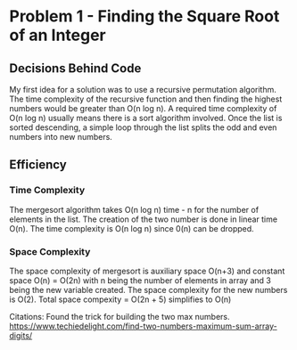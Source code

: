 # Problem 1 - Finding the Square Root of an Integer

## Decisions Behind Code

My first idea for a solution was to use a recursive permutation algorithm. The time complexity of the recursive function and then finding the highest numbers would be greater than O(n log n). A required time complexity of O(n log n) usually means there is a sort algorithm involved. Once the list is sorted descending, a simple loop through the list splits the odd and even numbers into new numbers.

## Efficiency

### Time Complexity

The mergesort algorithm takes O(n log n) time - n for the number of elements in the list. The creation of the two number is done in linear time O(n). The time complexity is O(n log n) since 0(n) can be dropped.

### Space Complexity

The space complexity of mergesort is auxiliary space O(n+3) and constant space O(n) = O(2n) with n being the number of elements in array and 3 being the new variable created.
The space complexity for the new numbers is O(2).
Total space compexity = O(2n + 5) simplifies to O(n)

Citations:
Found the trick for building the two max numbers. https://www.techiedelight.com/find-two-numbers-maximum-sum-array-digits/     